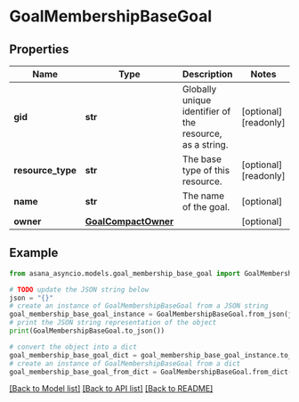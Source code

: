 # GoalMembershipBaseGoal


## Properties

Name | Type | Description | Notes
------------ | ------------- | ------------- | -------------
**gid** | **str** | Globally unique identifier of the resource, as a string. | [optional] [readonly] 
**resource_type** | **str** | The base type of this resource. | [optional] [readonly] 
**name** | **str** | The name of the goal. | [optional] 
**owner** | [**GoalCompactOwner**](GoalCompactOwner.md) |  | [optional] 

## Example

```python
from asana_asyncio.models.goal_membership_base_goal import GoalMembershipBaseGoal

# TODO update the JSON string below
json = "{}"
# create an instance of GoalMembershipBaseGoal from a JSON string
goal_membership_base_goal_instance = GoalMembershipBaseGoal.from_json(json)
# print the JSON string representation of the object
print(GoalMembershipBaseGoal.to_json())

# convert the object into a dict
goal_membership_base_goal_dict = goal_membership_base_goal_instance.to_dict()
# create an instance of GoalMembershipBaseGoal from a dict
goal_membership_base_goal_from_dict = GoalMembershipBaseGoal.from_dict(goal_membership_base_goal_dict)
```
[[Back to Model list]](../README.md#documentation-for-models) [[Back to API list]](../README.md#documentation-for-api-endpoints) [[Back to README]](../README.md)


